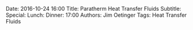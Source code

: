 Date: 2016-10-24 16:00
Title: Paratherm Heat Transfer Fluids
Subtitle: 
Special: 
Lunch:
Dinner: 17:00
Authors: Jim Oetinger
Tags: Heat Transfer Fluids
